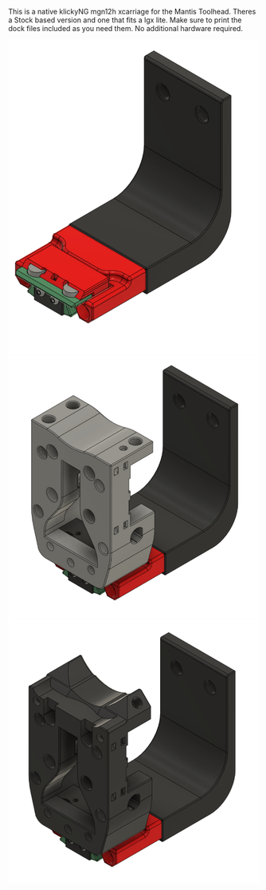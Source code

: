 This is a native klickyNG mgn12h xcarriage for the Mantis Toolhead.
Theres a Stock based version and one that fits a lgx lite.
Make sure to print the dock files included as you need them.
No additional hardware required.

![1](images/dock.png)
![2](images/stock.png)
![3](images/lgxlite.png)
